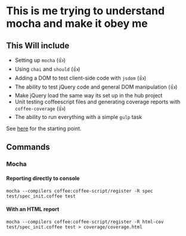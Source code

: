 # This is me trying to understand mocha and make it obey me

## This Will include
+ Setting up `mocha` (:+1:)
+ Using `chai` and `should` (:+1:)
+ Adding a DOM to test client-side code with `jsdom` (:+1:)
+ The ability to test jQuery code and general DOM manipulation (:+1:)
+ Make jQuery load the same way its set up in the hub project
+ Unit testing coffeescript files and generating coverage reports with `coffee-coverage` (:+1:)
+ The ability to run everything with a simple `gulp` task

See [here](http://code.tutsplus.com/tutorials/better-coffeescript-testing-with-mocha--net-24696) for the starting point.

## Commands

### Mocha

#### Reporting directly to console
`mocha --compilers coffee:coffee-script/register -R spec test/spec_init.coffee test`

#### With an HTML report
`mocha --compilers coffee:coffee-script/register -R html-cov test/spec_init.coffee test > coverage/coverage.html`


